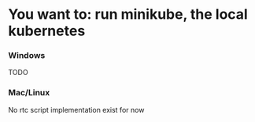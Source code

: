 # You want to: run minikube, the local kubernetes

### Windows
TODO

### Mac/Linux
No rtc script implementation exist for now
